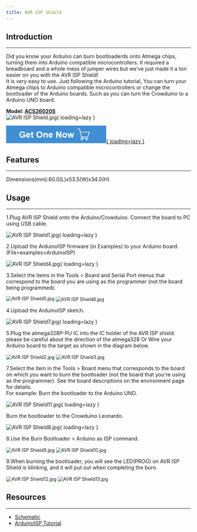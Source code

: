 ```yaml
---
title: AVR ISP Shield
---
```


## Introduction
------------

Did you know your Arduino can burn bootloaderds onto Atmega chips, turning them into Arduino compatible microcontrollers. It required a breadboard and a whole mess of jumper wires but we've just made it a ton easier on you with the AVR ISP Shield!  
It is very easy to use. Just following the Arduino tutorial, You can turn your Atmega chips to Arduino compatible microcontrollers or change the bootloader of the Arduino boards. Such as you can turn the Crowduino to a Arduino UNO board.

**Model: [ACS26020S](http://www.elecrow.com/avr-isp-shield-v11-p-563.html)**  
![AVR ISP Shield.jpg](https://wiki.elecrow.com/images/thumb/5/5d/AVR_ISP_Shield.jpg/600px-AVR_ISP_Shield.jpg){ loading=lazy }

[![Alt text](./assets/images/Get_one_now.png){ loading=lazy }](https://www.elecrow.com/avr-isp-shield-v11-p-563.html?wiki "Title text")

## Features
--------

Dimensions(mm):60.0(L)x53.5(W)x34.0(H)

## Usage
-----

1.Plug AVR ISP Shield onto the Arduino/Crowduino. Connect the board to PC using USB cable.

![AVR ISP Shield1.jpg](https://wiki.elecrow.com/images/thumb/f/fa/AVR_ISP_Shield1.jpg/400px-AVR_ISP_Shield1.jpg){ loading=lazy }

2.Upload the ArduinoISP firmware (in Examples) to your Arduino board.(File&gt;examples&gt;ArduinoISP)

![AVR ISP Shield4.jpg](https://wiki.elecrow.com/images/thumb/b/b3/AVR_ISP_Shield4.jpg/400px-AVR_ISP_Shield4.jpg){ loading=lazy }

3.Select the items in the Tools &gt; Board and Serial Port menus that correspond to the board you are using as the programmer (not the board being programmed).

<img loading="lazy" alt="AVR ISP Shield5.jpg" src="https://wiki.elecrow.com/images/thumb/6/6d/AVR_ISP_Shield5.jpg/400px-AVR_ISP_Shield5.jpg" style="zoom:90%;vertical-align: top;" />
<img loading="lazy" alt="AVR ISP Shield6.jpg" src="https://wiki.elecrow.com/images/thumb/4/44/AVR_ISP_Shield6.jpg/400px-AVR_ISP_Shield6.jpg" style="zoom:90%;" />

4.Upload the ArduinoISP sketch.

![AVR ISP Shield7.jpg](https://wiki.elecrow.com/images/thumb/7/7b/AVR_ISP_Shield7.jpg/400px-AVR_ISP_Shield7.jpg){ loading=lazy }

5.Plug the atmega328P-PU IC into the IC holder of the AVR ISP shield. please be careful about the direction of the atmega328 Or Wire your Arduino board to the target as shown in the diagram below.

<img loading="lazy" alt="AVR ISP Shield2.jpg" src="https://wiki.elecrow.com/images/thumb/8/80/AVR_ISP_Shield2.jpg/400px-AVR_ISP_Shield2.jpg" style="zoom:90%;" />
<img loading="lazy" alt="AVR ISP Shield3.jpg" src="https://wiki.elecrow.com/images/thumb/1/13/AVR_ISP_Shield3.jpg/400px-AVR_ISP_Shield3.jpg" style="zoom:90%;" />

7.Select the item in the Tools &gt; Board menu that corresponds to the board on which you want to burn the bootloader (not the board that you're using as the programmer). See the board descriptions on the environment page for details.  
For example: 
Burn the bootloader to the Arduino UNO.

![AVR ISP Shield11.jpg](https://wiki.elecrow.com/images/thumb/4/44/AVR_ISP_Shield11.jpg/400px-AVR_ISP_Shield11.jpg){ loading=lazy }

Burn the bootloader to the Crowduino Leonardo.

![AVR ISP Shield8.jpg](https://wiki.elecrow.com/images/thumb/c/c8/AVR_ISP_Shield8.jpg/400px-AVR_ISP_Shield8.jpg){ loading=lazy }

8.Use the Burn Bootloader &gt; Arduino as ISP command.

<img loading="lazy" alt="AVR ISP Shield9.jpg" src="https://wiki.elecrow.com/images/thumb/c/cb/AVR_ISP_Shield9.jpg/400px-AVR_ISP_Shield9.jpg" style="zoom:90%;" />
<img loading="lazy" alt="AVR ISP Shield10.jpg" src="https://wiki.elecrow.com/images/thumb/8/85/AVR_ISP_Shield10.jpg/400px-AVR_ISP_Shield10.jpg" style="zoom:90%;" />

9.When burning the bootloader, you will see the LED(PROG) on AVR ISP Shield is blinking, and it will put out when completing the burn. 

<img loading="lazy" alt="AVR ISP Shield12.jpg" src="https://wiki.elecrow.com/images/thumb/c/c2/AVR_ISP_Shield12.jpg/400px-AVR_ISP_Shield12.jpg" style="zoom:90%;" />
<img loading="lazy" alt="AVR ISP Shield13.jpg" src="https://wiki.elecrow.com/images/thumb/8/80/AVR_ISP_Shield13.jpg/400px-AVR_ISP_Shield13.jpg" style="zoom:90%;" />  

## Resources
---------

- [Schematic](./files/ELE-AVR-ISP-Sheld-pdf.md)
- [ArduinoISP Tutorial](https://www.arduino.cc/en/Tutorial/ArduinoISP)